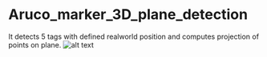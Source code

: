 # Aruco_marker_3D_plane_detection
It detects 5 tags with defined realworld position and computes projection of points on plane.
![alt text](https://github.com/davidmartinez13/Aruco_marker_3D_plane_detection/blob/main/plane_detection.png)
